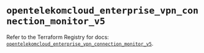 # `opentelekomcloud_enterprise_vpn_connection_monitor_v5`

Refer to the Terraform Registry for docs: [`opentelekomcloud_enterprise_vpn_connection_monitor_v5`](https://registry.terraform.io/providers/opentelekomcloud/opentelekomcloud/1.36.41/docs/resources/enterprise_vpn_connection_monitor_v5).
